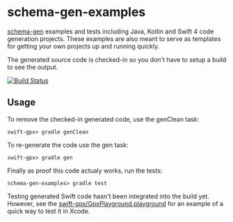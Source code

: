 # schema-gen-examples
[schema-gen](https://github.com/reaster/schema-gen) examples and tests including Java, Kotlin and Swift 4 code generation projects. 
These examples are also meant to serve as templates for getting your own projects up and running quickly. 

The generated source code is checked-in so you don't have to setup a build to see the output.

[![Build Status](https://travis-ci.org/reaster/schema-gen-examples.svg?branch=master)](https://travis-ci.org/reaster/schema-gen-examples)

## Usage

To remove the checked-in generated code, use the genClean task:
```
swift-gpx> gradle genClean
```
To re-generate the code use the gen task:
```
swift-gpx> gradle gen
```
Finally as proof this code actualy works, run the tests:
```
schema-gen-examples> gradle test
```
Testing generated Swift code hasn't been integrated into the build yet. However, see the [swift-gpx/GpxPlayground.playground](https://github.com/reaster/schema-gen-examples/blob/master/swift-gpx/GpxPlayground.playground/Contents.swift) for an example of a quick way to test it in Xcode.
